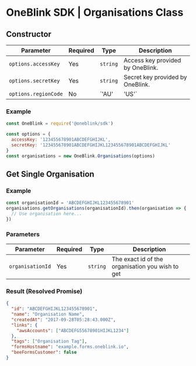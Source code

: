 # OneBlink SDK | Organisations Class

## Constructor

| Parameter            | Required | Type     | Description                                                                  |
| -------------------- | -------- | -------- | ---------------------------------------------------------------------------- |
| `options.accessKey`  | Yes      | `string` | Access key provided by OneBlink.                                             |
| `options.secretKey`  | Yes      | `string` | Secret key provided by OneBlink.                                             |
| `options.regionCode` | No       | `'AU' | 'US'` | Sets the default apiOrigin to the region appropriate value. Defaults to `AU` |

### Example

```javascript
const OneBlink = require('@oneblink/sdk')

const options = {
  accessKey: '123455678901ABCDEFGHIJKL',
  secretKey: '123455678901ABCDEFGHIJKL123455678901ABCDEFGHIJKL'
}
const organisations = new OneBlink.Organisations(options)
```

## Get Single Organisation

### Example

```javascript
const organisationId = 'ABCDEFGHIJKL123455678901'
organisations.getOrganisations(organisationId).then(organisation => {
  // Use organisation here...
})
```

### Parameters

| Parameter        | Required | Type     | Description                                      |
| ---------------- | -------- | -------- | ------------------------------------------------ |
| `organisationId` | Yes      | `string` | The exact id of the organisation you wish to get |

### Result (Resolved Promise)

```json
{
  "id": "ABCDEFGHIJKL123455678901",
  "name": "Organisation Name",
  "createdAt": "2017-09-28T05:28:43.000Z",
  "links": {
    "awsAccounts": ["ABCDEFG55678901HIJKL1234"]
  },
  "tags": ["Organisation Tag"],
  "formsHostname": "example.forms.oneblink.io",
  "beeFormsCustomer": false
}
```
